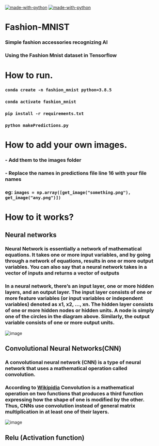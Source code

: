 [![made-with-python](https://img.shields.io/badge/Made%20with-Python%203.8-ffe900.svg?longCache=true&style=flat-square&colorB=00a1ff&logo=python&logoColor=88889e)](https://www.python.org/)
[![made-with-python](https://img.shields.io/badge/Made%20with-Tensorflow%202.3.1-FFFF00.svg?longCache=true&style=flat-square&colorB=00a1ff&logo=tensorflow&logoColor=FFFF00)](https://www.tensorflow.org/)
# Fashion-MNIST
### Simple fashion accessories recognizing AI
### Using the Fashion Mnist dataset in Tensorflow
# How to run.
### ```conda create -n fashion_mnist python=3.8.5```
### ```conda activate fashion_mnist ```
### ```pip install -r requirements.txt```
### ```python makePredictions.py```
# How to add your own images.
### - Add them to the images folder 
### - Replace the names in predictions file line 16 with your file names
### eg: ```images = np.array([get_image("something.png"), get_image("any.png")])```

# How to it works?
## Neural networks
### Neural Network is essentially a network of mathematical equations. It takes one or more input variables, and by going through a network of equations, results in one or more output variables. You can also say that a neural network takes in a vector of inputs and returns a vector of outputs
### In a neural network, there’s an input layer, one or more hidden layers, and an output layer. The input layer consists of one or more feature variables (or input variables or independent variables) denoted as x1, x2, …, xn. The hidden layer consists of one or more hidden nodes or hidden units. A node is simply one of the circles in the diagram above. Similarly, the output variable consists of one or more output units.
![image](https://miro.medium.com/max/375/1*sTmVItSxeU8nwNfWIuZcqw.png)

## Convolutional Neural Networks(CNN)
### A convolutional neural network (CNN) is a type of neural network that uses a mathematical operation called convolution.
### According to [Wikipidia](https://en.wikipedia.org/wiki/Convolution) Convolution is a mathematical operation on two functions that produces a third function expressing how the shape of one is modified by the other. Thus, CNNs use convolution instead of general matrix multiplication in at least one of their layers.
![image](https://www.researchgate.net/profile/Anjith_George2/publication/303303279/figure/download/fig2/AS:362970388418561@1463550292107/Architecture-of-the-CNN-used.png)
## Relu (Activation function)
